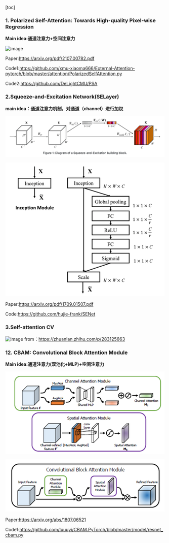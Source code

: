 [toc]
### 1. Polarized Self-Attention: Towards High-quality Pixel-wise Regression

**Main idea:通道注意力+空间注意力**

![image](https://cdn.jsdelivr.net/gh/leader402/image@main/image/screenShots/1626273404691-1626273404683-_20210714221842.jpg)

Paper:https://arxiv.org/pdf/2107.00782.pdf

Code1:https://github.com/xmu-xiaoma666/External-Attention-pytorch/blob/master/attention/PolarizedSelfAttention.py

Code2:https://github.com/DeLightCMU/PSA   

### 2.Squeeze-and-Excitation Network(SELayer)

**main idea：通道注意力机制，对通道（channel）进行加权**

![image-20210714230148274](./pic/image-20210714230148274.png)

![image-20210714230249198](./pic/image-20210714230249198.png)

Paper:https://arxiv.org/pdf/1709.01507.pdf

Code:https://github.com/hujie-frank/SENet
### 3.Self-attention CV
![image](https://user-images.githubusercontent.com/34624932/126118169-b1153135-b2f4-477f-a2ad-4cc4802cf649.png)
from：https://zhuanlan.zhihu.com/p/283125663

### 12. CBAM: Convolutional Block Attention Module

**Main idea:通道注意力(双池化+MLP)+空间注意力**

![CBAM](./pic/CBAM.png)

![CBAM](./pic/CBAM2.png)

Paper:https://arxiv.org/abs/1807.06521

Code1:https://github.com/luuuyi/CBAM.PyTorch/blob/master/model/resnet_cbam.py

